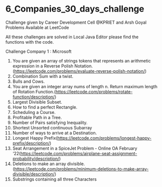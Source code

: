 # 6_Companies_30_days_challenge
Challenge given by Career Development Cell @KPRIET and Arsh Goyal Problems Available at LeetCode

All these challenges are solved in Local Java Editor please find the functions with the code.

Challenge Company 1 : Microsoft 
1.	You are given an array of strings tokens that represents an arithmetic expression in a Reverse Polish Notation.(https://leetcode.com/problems/evaluate-reverse-polish-notation/)
2.	Combination Sum with a twist.
3.	Bulls and Cows.
4.	You are given an integer array nums of length n. Return maximum length of Rotation Function.(https://leetcode.com/problems/rotate-function/description/)
5.	Largest Divisible Subset.
6.	How to find a perfect Rectangle.
7.	Scheduling a Course.
8.	Profitable Path in a Tree.
9.	Number of Pairs satisfying Inequality.
10.	Shortest Unsorted continuous Subarray
11.	Number of ways to arrive at a Destination.
12.	Longest Happy Prefix(https://leetcode.com/problems/longest-happy-prefix/description/)
13.	Seat Arrangement in a SpiceJet Problem - Online OA February ‘22(https://leetcode.com/problems/airplane-seat-assignment-probability/description/)
14.	Deletions to make an array divisible.(https://leetcode.com/problems/minimum-deletions-to-make-array-divisible/description/)
15.	Substrings containing all three Characters
